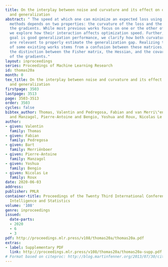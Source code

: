 ```yaml
---
title: On the interplay between noise and curvature and its effect on optimization
  and generalization
abstract: " The speed at which one can minimize an expected loss using stochastic
  methods depends on two properties: the curvature of the loss and the variance of
  the gradients. While most previous works focus on one or the other of these properties,
  we explore how their interaction affects optimization speed. Further, as the ultimate
  goal is good generalization performance, we clarify how both curvature and noise
  are relevant to properly estimate the generalization gap. Realizing that the limitations
  of some existing works stems from a confusion between these matrices, we also clarify
  the distinction between the Fisher matrix, the Hessian, and the covariance matrix
  of the gradients."
layout: inproceedings
series: Proceedings of Machine Learning Research
id: thomas20a
month: 0
tex_title: On the interplay between noise and curvature and its effect on optimization
  and generalization
firstpage: 3503
lastpage: 3513
page: 3503-3513
order: 3503
cycles: false
bibtex_author: Thomas, Valentin and Pedregosa, Fabian and van Merri\"enboer, Bart
  and Manzagol, Pierre-Antoine and Bengio, Yoshua and Roux, Nicolas Le
author:
- given: Valentin
  family: Thomas
- given: Fabian
  family: Pedregosa
- given: Bart
  family: Merriënboer
- given: Pierre-Antoine
  family: Manzagol
- given: Yoshua
  family: Bengio
- given: Nicolas Le
  family: Roux
date: 2020-06-03
address: 
publisher: PMLR
container-title: Proceedings of the Twenty Third International Conference on Artificial
  Intelligence and Statistics
volume: '108'
genre: inproceedings
issued:
  date-parts:
  - 2020
  - 6
  - 3
pdf: http://proceedings.mlr.press/v108/thomas20a/thomas20a.pdf
extras:
- label: Supplementary PDF
  link: http://proceedings.mlr.press/v108/thomas20a/thomas20a-supp.pdf
# Format based on citeproc: http://blog.martinfenner.org/2013/07/30/citeproc-yaml-for-bibliographies/
---
```

